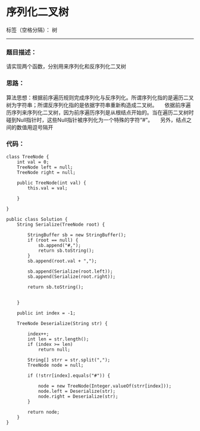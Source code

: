 ﻿# 序列化二叉树

标签（空格分隔）： 树

---

### 题目描述：
请实现两个函数，分别用来序列化和反序列化二叉树

### 思路：

算法思想：根据前序遍历规则完成序列化与反序列化。所谓序列化指的是遍历二叉树为字符串；所谓反序列化指的是依据字符串重新构造成二叉树。
    依据前序遍历序列来序列化二叉树，因为前序遍历序列是从根结点开始的。当在遍历二叉树时碰到Null指针时，这些Null指针被序列化为一个特殊的字符“#”。
    另外，结点之间的数值用逗号隔开


### 代码：

```
class TreeNode {
    int val = 0;
    TreeNode left = null;
    TreeNode right = null;

    public TreeNode(int val) {
        this.val = val;

    }

}

public class Solution {
    String Serialize(TreeNode root) {

        StringBuffer sb = new StringBuffer();
        if (root == null) {
            sb.append("#,");
            return sb.toString();
        }
        sb.append(root.val + ",");

        sb.append(Serialize(root.left));
        sb.append(Serialize(root.right));

        return sb.toString();


    }

    public int index = -1;

    TreeNode Deserialize(String str) {

        index++;
        int len = str.length();
        if (index >= len)
            return null;

        String[] strr = str.split(",");
        TreeNode node = null;

        if (!strr[index].equals("#")) {

            node = new TreeNode(Integer.valueOf(strr[index]));
            node.left = Deserialize(str);
            node.right = Deserialize(str);
        }

        return node;
    }
}
```






